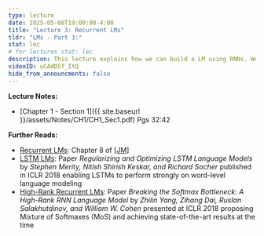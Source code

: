 ```yaml
---
type: lecture
date: 2025-05-08T19:00:00-4:00
title: "Lecture 3: Recurrent LMs"
tldr: "LMs - Part 3:"
stat: lec
# for lectures stat: lec
description: This lecture explains how we can build a LM using RNNs. We take a look at LSTM-based LMs.
videoID: uCAdDSf_ItQ
hide_from_announcments: false
---
```

**Lecture Notes:**
- [Chapter 1 - Section 1]({{ site.baseurl }}/assets/Notes/CH1/CH1_Sec1.pdf) Pgs 32:42
<!-- - [AplDL Notes: Recurent NNs]({{ site.baseurl }}/assets/AplDL/AplDL_RNNs.pdf) -->

**Further Reads:**
* [Recurrent LMs](https://web.stanford.edu/~jurafsky/slp3/8.pdf): Chapter 8 of [[JM]](https://web.stanford.edu/~jurafsky/slp3/)
* [LSTM LMs](https://arxiv.org/abs/1708.02182): Paper _Regularizing and Optimizing LSTM Language Models_ by _Stephen Merity, Nitish Shirish Keskar, and Richard Socher_ published in ICLR 2018 enabling LSTMs to perform strongly on word-level language modeling
* [High-Rank Recurrent LMs](https://arxiv.org/abs/1711.03953): Paper _Breaking the Softmax Bottleneck: A High-Rank RNN Language Model_ by _Zhilin Yang, Zihang Dai, Ruslan Salakhutdinov, and William W. Cohen_ presented at ICLR 2018 proposing Mixture of Softmaxes (MoS) and achieving state-of-the-art results at the time
